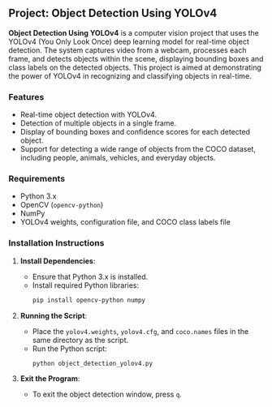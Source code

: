 ## Project: Object Detection Using YOLOv4

**Object Detection Using YOLOv4** is a computer vision project that uses the YOLOv4 (You Only Look Once) deep learning model for real-time object detection. The system captures video from a webcam, processes each frame, and detects objects within the scene, displaying bounding boxes and class labels on the detected objects. This project is aimed at demonstrating the power of YOLOv4 in recognizing and classifying objects in real-time.

### Features
- Real-time object detection with YOLOv4.
- Detection of multiple objects in a single frame.
- Display of bounding boxes and confidence scores for each detected object.
- Support for detecting a wide range of objects from the COCO dataset, including people, animals, vehicles, and everyday objects.

### Requirements
- Python 3.x
- OpenCV (`opencv-python`)
- NumPy
- YOLOv4 weights, configuration file, and COCO class labels file

### Installation Instructions

1. **Install Dependencies**:
    - Ensure that Python 3.x is installed.
    - Install required Python libraries:
      ```bash
      pip install opencv-python numpy
      ```

2. **Running the Script**:
    - Place the `yolov4.weights`, `yolov4.cfg`, and `coco.names` files in the same directory as the script.
    - Run the Python script:
      ```bash
      python object_detection_yolov4.py
      ```

3. **Exit the Program**:
    - To exit the object detection window, press `q`.
